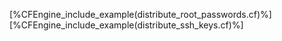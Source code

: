 [%CFEngine_include_example(distribute_root_passwords.cf)%]
[%CFEngine_include_example(distribute_ssh_keys.cf)%]
